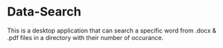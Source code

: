# Data-Search
This is a desktop application that can search a specific word from .docx &amp; .pdf files in a directory with their number of occurance. 
